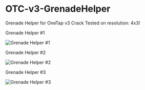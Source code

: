 # OTC-v3-GrenadeHelper
Grenade Helper for OneTap v3 Crack
Tested on resolution: 4x3!

Grenade Helper #1

![Grenade Helper #1](https://user-images.githubusercontent.com/35975332/113499786-26652b80-9532-11eb-9060-d6e3c9f039bf.png)


Grenade Helper #2

![Grenade Helper #2](https://user-images.githubusercontent.com/35975332/113499765-fa49aa80-9531-11eb-8364-058f45fb9372.png)

Grenade Helper #3

![Grenade Helper #3](https://user-images.githubusercontent.com/35975332/113500078-9e345580-9534-11eb-9257-8fdde8f24621.png)
